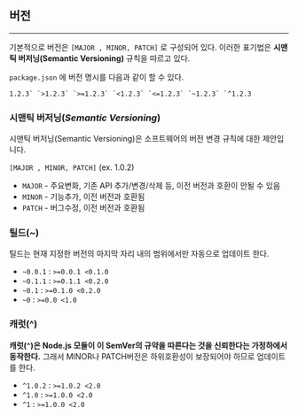 ## 버전

------

기본적으로 버전은 `[MAJOR , MINOR, PATCH]` 로 구성되어 있다.  이러한 표기법은 **시맨틱 버저닝(Semantic Versioning)** 규칙을 따르고 있다.

`package.json` 에 버전 명시를 다음과 같이 할 수 있다.

```
1.2.3` `>1.2.3` `>=1.2.3` `<1.2.3` `<=1.2.3` `~1.2.3` `^1.2.3
```

### 시맨틱 버저닝(***Semantic Versioning***)

시맨틱 버저닝(Semantic Versioning)은 소프트웨어의 버전 변경 규칙에 대한 제안입니다.

`[MAJOR , MINOR, PATCH]` (ex. 1.0.2)

- `MAJOR` - 주요변화, 기존 API 추가/변경/삭제 등, 이전 버전과 호환이 안될 수 있음
- `MINOR` - 기능추가, 이전 버전과 호환됨
- `PATCH` - 버그수정, 이전 버전과 호환됨

### 틸드(~)

틸드는 현재 지정한 버전의 마지막 자리 내의 범위에서만 자동으로 업데이트 한다.

- `~0.0.1`  : `>=0.0.1 <0.1.0`
- `~0.1.1`  : `>=0.1.1 <0.2.0`
- `~0.1`  : `>=0.1.0 <0.2.0`
- `~0`  : `>=0.0 <1.0`

### 캐럿(^)

**캐럿(`^`)은 Node.js 모듈이 이 SemVer의 규약을 따른다는 것을 신뢰한다는 가정하에서 동작한다.** 그래서 MINOR나 PATCH버전은 하위호환성이 보장되어야 하므로 업데이트를 한다.

- `^1.0.2` : `>=1.0.2 <2.0`
- `^1.0` : `>=1.0.0 <2.0`
- `^1` : `>=1.0.0 <2.0`